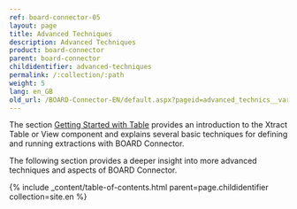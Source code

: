 ```yaml
---
ref: board-connector-05
layout: page
title: Advanced Techniques
description: Advanced Techniques
product: board-connector
parent: board-connector
childidentifier: advanced-techniques
permalink: /:collection/:path
weight: 5
lang: en_GB
old_url: /BOARD-Connector-EN/default.aspx?pageid=advanced_technics__variables_and_logging
---
```


The section [Getting Started with Table](./getting-started) provides an introduction to the Xtract Table or View component and explains several basic techniques for defining and running extractions with BOARD Connector. 

The following section provides a deeper insight into more advanced techniques and aspects of BOARD Connector.<br>

{% include _content/table-of-contents.html parent=page.childidentifier collection=site.en %}
